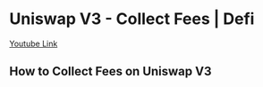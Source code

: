 # Uniswap V3 - Collect Fees | Defi

[Youtube Link](https://www.youtube.com/watch?v=LvYDVNOJun8)

## How to Collect Fees on Uniswap V3


